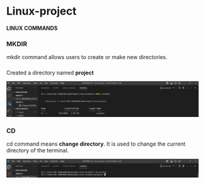 # Linux-project
 
__LINUX COMMANDS__

 <h3>MKDIR</h3>
  mkdir command allows users to create or make new directories.

  #####
  Created a directory named __project__

![](./images/1.png)

<h3>CD</h3>

  cd command means __change directory__. It is used to change the current directory of the terminal.
 
  ![](./images/2.png)



